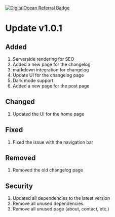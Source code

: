 [![DigitalOcean Referral Badge](https://web-platforms.sfo2.cdn.digitaloceanspaces.com/WWW/Badge%202.svg)](https://www.digitalocean.com/?refcode=aef81a3b370b&utm_campaign=Referral_Invite&utm_medium=Referral_Program&utm_source=badge)

# Update v1.0.1

## Added

1. Serverside rendering for SEO
2. Added a new page for the changelog
3. markdown integration for changelog
4. Update UI for the changelog page
5. Dark mode support
6. Added a new page for the post page

## Changed

1. Updated the UI for the home page

## Fixed

1. Fixed the issue with the navigation bar

## Removed

1. Removed the old changelog page

## Security

1. Updated all dependencies to the latest version
2. Remove all unused dependencies
3. Remove all unused page (about, contact, etc.)